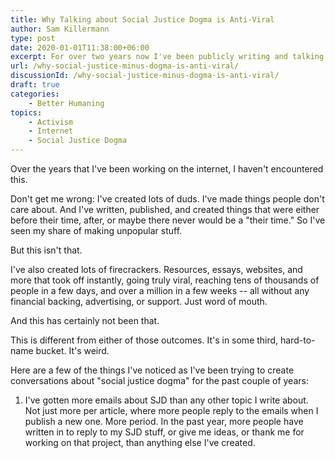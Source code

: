 ```yaml
---
title: Why Talking about Social Justice Dogma is Anti-Viral
author: Sam Killermann
type: post
date: 2020-01-01T11:38:00+06:00
excerpt: For over two years now I've been publicly writing and talking about social justice dogma. I've noticed the weirdest thing.
url: /why-social-justice-minus-dogma-is-anti-viral/
discussionId: /why-social-justice-minus-dogma-is-anti-viral/
draft: true
categories:
	- Better Humaning
topics: 
	- Activism
	- Internet
	- Social Justice Dogma
---
```


Over the years that I've been working on the internet, I haven't encountered this.

Don't get me wrong: I've created lots of duds. I've made things people don't care about. And I've written, published, and created things that were either before their time, after, or maybe there never would be a "their time." So I've seen my share of making unpopular stuff.

But this isn't that.

I've also created lots of firecrackers. Resources, essays, websites, and more that took off instantly, going truly viral, reaching tens of thousands of people in a few days, and over a million in a few weeks -- all without any financial backing, advertising, or support. Just word of mouth.

And this has certainly not been that.

This is different from either of those outcomes. It's in some third, hard-to-name bucket. It's weird. 

Here are a few of the things I've noticed as I've been trying to create conversations about "social justice dogma" for the past couple of years:

1. I've gotten more emails about SJD than any other topic I write about. Not just more per article, where more people reply to the emails when I publish a new one. More period. In the past year, more people have written in to reply to my SJD stuff, or give me ideas, or thank me for working on that project, than anything else I've created.
